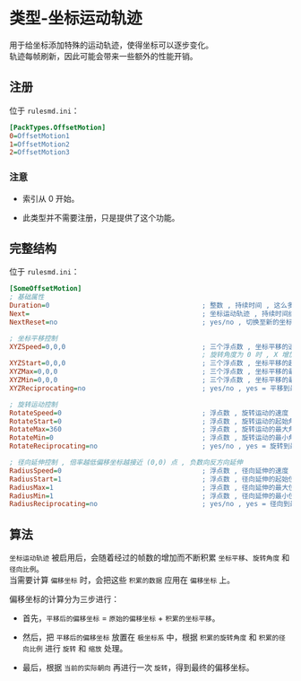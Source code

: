 # 类型-坐标运动轨迹

用于给坐标添加特殊的运动轨迹，使得坐标可以逐步变化。  
轨迹每帧刷新，因此可能会带来一些额外的性能开销。



## 注册

位于 `rulesmd.ini`：

```ini
[PackTypes.OffsetMotion]
0=OffsetMotion1
1=OffsetMotion2
2=OffsetMotion3
```

### 注意

* 索引从 0 开始。

* 此类型并不需要注册，只是提供了这个功能。



## 完整结构

位于 `rulesmd.ini`：

```ini
[SomeOffsetMotion]
; 基础属性
Duration=0                                      ; 整数 , 持续时间 , 这么多帧之后停止运动 , 会一直保留最终的结果 , 负数和 0 = 永久 , 默认值是 0 , 单位 : 帧
Next=                                           ; 坐标运动轨迹 , 持续时间结束之后切换至新的坐标运动轨迹 , 默认值是 空
NextReset=no                                    ; yes/no , 切换至新的坐标运动轨迹后 , 是否根据 XYZStart , RotateStart 和 RadiusStart 重置【积累的数据】 , 默认值是 no

; 坐标平移控制
XYZSpeed=0,0,0                                  ; 三个浮点数 , 坐标平移的速度 , 可以是负数 , 默认值是 0,0,0 , 单位 : 格点
                                                ; 旋转角度为 0 时 , X 增加 = 向右下平移 , Y 增加 = 向左下平移 , Z 增加 = 向上平移
XYZStart=0,0,0                                  ; 三个浮点数 , 坐标平移的起始位置 , 可以是负数 , 默认值是 0,0,0 , 单位 : 格点
XYZMax=0,0,0                                    ; 三个浮点数 , 坐标平移的最大位置 , 可以是负数 , 默认值是 0,0,0 , 单位 : 格点
XYZMin=0,0,0                                    ; 三个浮点数 , 坐标平移的最小位置 , 可以是负数 , 默认值是 0,0,0 , 单位 : 格点
XYZReciprocating=no                             ; yes/no , yes = 平移到最大值 (最小值) 时往回运动 , no = 平移到最大值时直接跳转到最小值 (运动到最小值时同理) , 默认值是 no

; 旋转运动控制
RotateSpeed=0                                   ; 浮点数 , 旋转运动的速度 , 正数 = 顺时针 , 默认值是 0 , 单位 : 度/帧
RotateStart=0                                   ; 浮点数 , 旋转运动的起始角度 , 默认值是 0 , 单位 : 度
RotateMax=360                                   ; 浮点数 , 旋转运动的最大角度 , 可以超过 360 度 , 默认值是 360 , 单位 : 度
RotateMin=0                                     ; 浮点数 , 旋转运动的最小角度 , 可以是负数 , 默认值是 0 , 单位 : 度
RotateReciprocating=no                          ; yes/no , yes = 旋转到最大值 (最小值) 时往回旋转 , no = 旋转到最大值时直接跳转到最小值 (旋转到最小值时同理) , 默认值是 no

; 径向延伸控制 , 倍率越低偏移坐标越接近 (0,0) 点 , 负数向反方向延伸
RadiusSpeed=0                                   ; 浮点数 , 径向延伸的速度 , 正数 = 向远方延伸 , 可以是负数 , 默认值是 0 , 单位 : 倍率/帧
RadiusStart=1                                   ; 浮点数 , 径向延伸的起始位置 , 可以是负数 , 默认值是 1 , 单位 : 倍率
RadiusMax=1                                     ; 浮点数 , 径向延伸的最大位置 , 可以是负数 , 默认值是 1 , 单位 : 倍率
RadiusMin=1                                     ; 浮点数 , 径向延伸的最小位置 , 可以是负数 , 默认值是 1 , 单位 : 倍率
RadiusReciprocating=no                          ; yes/no , yes = 径向到最大值 (最小值) 时往回运动 , no = 径向到最大值时直接跳转到最小值 (运动到最小值时同理) , 默认值是 no
```



## 算法

`坐标运动轨迹` 被启用后，会随着经过的帧数的增加而不断积累 `坐标平移`、`旋转角度` 和 `径向比例`。  
当需要计算 `偏移坐标` 时，会把这些 `积累的数据` 应用在 `偏移坐标` 上。

偏移坐标的计算分为三步进行：

* 首先，`平移后的偏移坐标` = `原始的偏移坐标` + `积累的坐标平移`。

* 然后，把 `平移后的偏移坐标` 放置在 `极坐标系` 中，根据 `积累的旋转角度` 和 `积累的径向比例` 进行 `旋转` 和 `缩放` 处理。

* 最后，根据 `当前的实际朝向` 再进行一次 `旋转`，得到最终的偏移坐标。